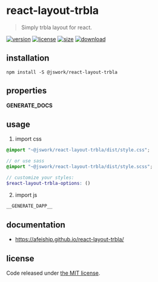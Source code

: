 # react-layout-trbla
> Simply trbla layout for react.

[![version][version-image]][version-url]
[![license][license-image]][license-url]
[![size][size-image]][size-url]
[![download][download-image]][download-url]

## installation
```shell
npm install -S @jswork/react-layout-trbla
```

## properties
__GENERATE_DOCS__

## usage
1. import css
  ```scss
  @import "~@jswork/react-layout-trbla/dist/style.css";

  // or use sass
  @import "~@jswork/react-layout-trbla/dist/style.scss";

  // customize your styles:
  $react-layout-trbla-options: ()
  ```
2. import js
  ```js
__GENERATE_DAPP__
  ```

## documentation
- https://afeiship.github.io/react-layout-trbla/


## license
Code released under [the MIT license](https://github.com/afeiship/react-layout-trbla/blob/master/LICENSE.txt).

[version-image]: https://img.shields.io/npm/v/@jswork/react-layout-trbla
[version-url]: https://npmjs.org/package/@jswork/react-layout-trbla

[license-image]: https://img.shields.io/npm/l/@jswork/react-layout-trbla
[license-url]: https://github.com/afeiship/react-layout-trbla/blob/master/LICENSE.txt

[size-image]: https://img.shields.io/bundlephobia/minzip/@jswork/react-layout-trbla
[size-url]: https://github.com/afeiship/react-layout-trbla/blob/master/dist/react-layout-trbla.min.js

[download-image]: https://img.shields.io/npm/dm/@jswork/react-layout-trbla
[download-url]: https://www.npmjs.com/package/@jswork/react-layout-trbla

